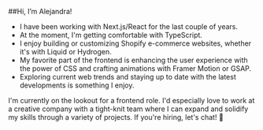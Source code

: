 ##Hi, I’m Alejandra!
* I have been working with Next.js/React for the last couple of years.
* At the moment, I'm getting comfortable with TypeScript.
* I enjoy building or customizing Shopify e-commerce websites, whether it's with Liquid or Hydrogen.
* My favorite part of the frontend is enhancing the user experience with the power of CSS and crafting animations with Framer Motion or GSAP.
* Exploring current web trends and staying up to date with the latest developments is something I enjoy.

I'm currently on the lookout for a frontend role. I'd especially love to work at a creative company with a tight-knit team where I can expand and solidify my skills through a variety of projects. If you're hiring, let's chat! 👋


<!--
**alejandra-rojas/alejandra-rojas** is a ✨ _special_ ✨ repository because its `README.md` (this file) appears on your GitHub profile.

Here are some ideas to get you started:

- 🔭 I’m currently working on ...
- 🌱 I’m currently learning ...
- 👯 I’m looking to collaborate on ...
- 🤔 I’m looking for help with ...
- 💬 Ask me about ...
- 📫 How to reach me: ...
- 😄 Pronouns: ...
- ⚡ Fun fact: ...
-->
